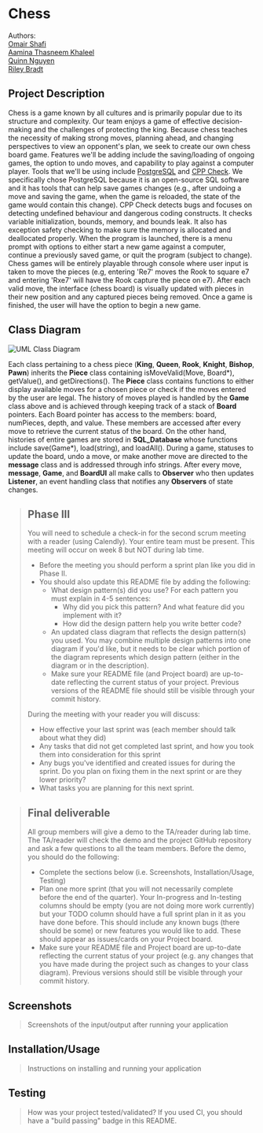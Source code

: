  # Chess
 
 Authors:  
 [Omair Shafi](https://github.com/Omair-Shafi)  
 [Aamina Thasneem Khaleel](https://github.com/AaminaT)  
 [Quinn Nguyen](https://github.com/portal)  
 [Riley Bradt](https://github.com/rbradt)

## Project Description

Chess is a game known by all cultures and is primarily popular due to its structure and complexity. Our team enjoys a game of effective decision-making and the challenges of protecting the king. Because chess teaches the necessity of making strong moves, planning ahead, and changing perspectives to view an opponent's plan, we seek to create our own chess board game. Features we'll be adding include the saving/loading of ongoing games, the option to undo moves, and capability to play against a computer player. Tools that we'll be using include [PostgreSQL](https://www.postgresql.org/docs/) and [CPP Check](https://cppcheck.sourceforge.io/). We specifically chose PostgreSQL because it is an open-source SQL software and it has tools that can help save games changes (e.g., after undoing a move and saving the game, when the game is reloaded, the state of the game would contain this change). CPP Check detects bugs and focuses on detecting undefined behaviour and dangerous coding constructs. It checks variable initialization, bounds, memory, and bounds leak. It also has exception safety checking to make sure the memory is allocated and deallocated properly. When the program is launched, there is a menu prompt with options to either start a new game against a computer, continue a previously saved game, or quit the program (subject to change). Chess games will be entirely playable through console where user input is taken to move the pieces (e.g, entering 'Re7' moves the Rook to square e7 and entering 'Rxe7' will have the Rook capture the piece on e7). After each valid move, the interface (chess board) is visually updated with pieces in their new position and any captured pieces being removed. Once a game is finished, the user will have the option to begin a new game.

## Class Diagram

![UML Class Diagram](https://i.ibb.co/n1M1Zmb/CS100-Project-UML.png)

Each class pertaining to a chess piece (**King**, **Queen**, **Rook**, **Knight**, **Bishop**, **Pawn**) inherits the **Piece** class containing isMoveValid(Move, Board*), getValue(), and getDirections(). The **Piece** class contains functions to either display available moves for a chosen piece or check if the moves entered by the user are legal. The history of moves played is handled by the **Game** class above and is achieved through keeping track of a stack of **Board** pointers. Each Board pointer has access to the members: board, numPieces, depth, and value. These members are accessed after every move to retrieve the current status of the board. On the other hand, histories of entire games are stored in **SQL_Database** whose functions include save(Game*), load(string), and loadAll(). During a game, statuses to update the board, undo a move, or make another move are directed to the **message** class and is addressed through info strings. After every move, **message**, **Game**, and **BoardUI** all make calls to **Observer** who then updates **Listener**, an event handling class that notifies any **Observers** of state changes.
 
 > ## Phase III
 > You will need to schedule a check-in for the second scrum meeting with a reader (using Calendly). Your entire team must be present. This meeting will occur on week 8 but NOT during lab time.
 > * Before the meeting you should perform a sprint plan like you did in Phase II.
 > * You should also update this README file by adding the following:
 >   * What design pattern(s) did you use? For each pattern you must explain in 4-5 sentences:
 >     * Why did you pick this pattern? And what feature did you implement with it?
 >     * How did the design pattern help you write better code?
 >   * An updated class diagram that reflects the design pattern(s) you used. You may combine multiple design patterns into one diagram if you'd like, but it needs to be clear which portion of the diagram represents which design pattern (either in the diagram or in the description).
 >   * Make sure your README file (and Project board) are up-to-date reflecting the current status of your project. Previous versions of the README file should still be visible through your commit history.
> 
> During the meeting with your reader you will discuss: 
 > * How effective your last sprint was (each member should talk about what they did)
 > * Any tasks that did not get completed last sprint, and how you took them into consideration for this sprint
 > * Any bugs you've identified and created issues for during the sprint. Do you plan on fixing them in the next sprint or are they lower priority?
 > * What tasks you are planning for this next sprint.

 
 > ## Final deliverable
 > All group members will give a demo to the TA/reader during lab time. The TA/reader will check the demo and the project GitHub repository and ask a few questions to all the team members. 
 > Before the demo, you should do the following:
 > * Complete the sections below (i.e. Screenshots, Installation/Usage, Testing)
 > * Plan one more sprint (that you will not necessarily complete before the end of the quarter). Your In-progress and In-testing columns should be empty (you are not doing more work currently) but your TODO column should have a full sprint plan in it as you have done before. This should include any known bugs (there should be some) or new features you would like to add. These should appear as issues/cards on your Project board.
 > * Make sure your README file and Project board are up-to-date reflecting the current status of your project (e.g. any changes that you have made during the project such as changes to your class diagram). Previous versions should still be visible through your commit history. 
 
 ## Screenshots
 > Screenshots of the input/output after running your application
 ## Installation/Usage
 > Instructions on installing and running your application
 ## Testing
 > How was your project tested/validated? If you used CI, you should have a "build passing" badge in this README.
 

